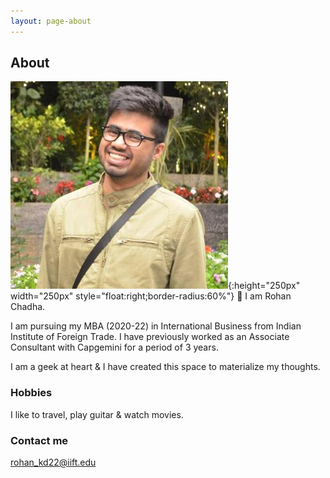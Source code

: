 ```yaml
---
layout: page-about
---
```


## About
![image-title-here](images/rohandp-befunky-edited.png){:height="250px" width="250px" style="float:right;border-radius:60%"}
👋 I am Rohan Chadha.

I am pursuing my MBA (2020-22) in International Business from Indian Institute of Foreign Trade.
I have previously worked as an Associate Consultant with Capgemini for a period of 3 years.

I am a geek at heart & I have created this space to materialize my thoughts.

### Hobbies
I like to travel, play guitar & watch movies.
### Contact me

[rohan_kd22@iift.edu](mailto:rohan_kd22@iift.edu)
